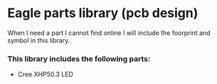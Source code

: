 # Eagle parts library (pcb design)

When I need a part I cannot find online I will include the foorprint and symbol in this library.

### This library includes the following parts:
* Cree XHP50.3 LED
